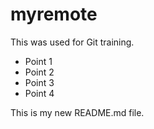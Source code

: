 # myremote

This was used for Git training.

* Point 1
* Point 2
* Point 3
* Point 4

This is my new README.md file.
